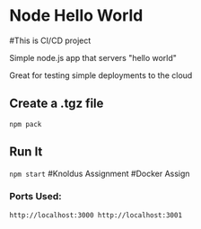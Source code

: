 # Node Hello World
#This is CI/CD project

Simple node.js app that servers "hello world"

Great for testing simple deployments to the cloud

## Create a .tgz file

`npm pack`

## Run It

`npm start`
#Knoldus Assignment
#Docker Assign

### Ports Used:
`http://localhost:3000
http://localhost:3001`
